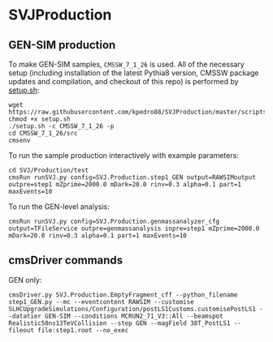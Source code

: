 # SVJProduction

## GEN-SIM production

To make GEN-SIM samples, `CMSSW_7_1_26` is used.
All of the necessary setup (including installation of the latest Pythia8 version, CMSSW package updates and compilation, and checkout of this repo)
is performed by [setup.sh](./scripts/setup.sh):
```
wget https://raw.githubusercontent.com/kpedro88/SVJProduction/master/scripts/setup.sh
chmod +x setup.sh
./setup.sh -c CMSSW_7_1_26 -p
cd CMSSW_7_1_26/src
cmsenv
```

To run the sample production interactively with example parameters:
```
cd SVJ/Production/test
cmsRun runSVJ.py config=SVJ.Production.step1_GEN output=RAWSIMoutput outpre=step1 mZprime=2000.0 mDark=20.0 rinv=0.3 alpha=0.1 part=1 maxEvents=10
```

To run the GEN-level analysis:
```
cmsRun runSVJ.py config=SVJ.Production.genmassanalyzer_cfg output=TFileService outpre=genmassanalysis inpre=step1 mZprime=2000.0 mDark=20.0 rinv=0.3 alpha=0.1 part=1 maxEvents=10
```

## cmsDriver commands

GEN only:
```
cmsDriver.py SVJ.Production.EmptyFragment_cff --python_filename step1_GEN.py --mc --eventcontent RAWSIM --customise SLHCUpgradeSimulations/Configuration/postLS1Customs.customisePostLS1 --datatier GEN-SIM --conditions MCRUN2_71_V3::All --beamspot Realistic50ns13TeVCollision --step GEN --magField 38T_PostLS1 --fileout file:step1.root --no_exec
```
